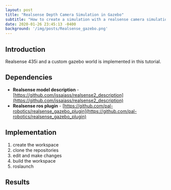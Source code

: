 ```yaml
---
layout: post
title: "Realsense Depth Camera Simulation in Gazebo"
subtitle: "How to create a simulation with a realsense camera simulation and a custom gazebo world?"
date: 2020-01-26 23:45:13 -0400
background: '/img/posts/Realsense_gazebo.png'
---
```


## Introduction 

Realsense 435i and a custom gazebo world is implemented in this tutorial.


## Dependencies

- **Realsense model description** - [https://github.com/issaiass/realsense2_description](https://github.com/issaiass/realsense2_description)
- **Realsense ros plugin** - [https://github.com/pal-robotics/realsense_gazebo_plugin](https://github.com/pal-robotics/realsense_gazebo_plugin)

## Implementation

1. create the workspace
2. clone the repositories
3. edit and make changes
4. build the workspace
5. roslaunch

## Results